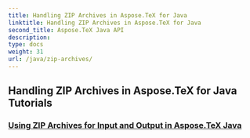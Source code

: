 ```yaml
---
title: Handling ZIP Archives in Aspose.TeX for Java
linktitle: Handling ZIP Archives in Aspose.TeX for Java
second_title: Aspose.TeX Java API
description: 
type: docs
weight: 31
url: /java/zip-archives/
---
```


## Handling ZIP Archives in Aspose.TeX for Java Tutorials
### [Using ZIP Archives for Input and Output in Aspose.TeX Java](./zip-archives-input-output/)